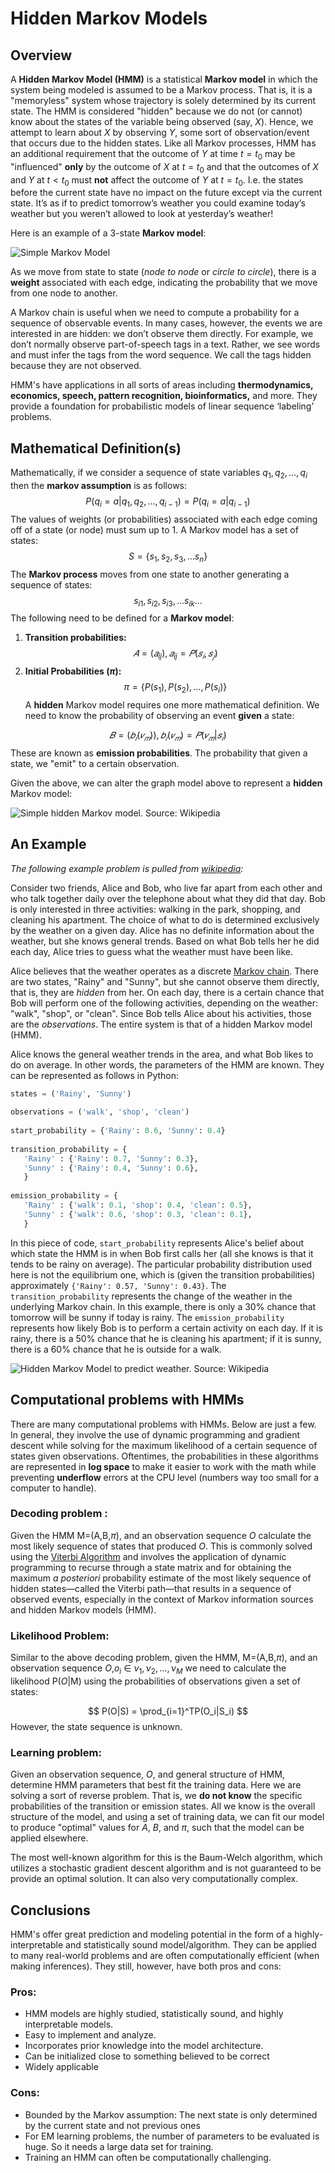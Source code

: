 # Hidden Markov Models

## Overview
A **Hidden Markov Model (HMM)** is a statistical **Markov model** in which the system being modeled is assumed to be a Markov process. That is, it is a "memoryless" system whose trajectory is solely determined by its current state. The HMM is considered "hidden" because we do not (or cannot) know about the states of the variable being observed (say, $X$). Hence, we attempt to learn about $X$ by observing $Y$, some sort of observation/event that occurs due to the hidden states. Like all Markov processes, HMM has an additional requirement that the outcome of $Y$ at time $t=t_0$ may be "influenced" **only** by the outcome of $X$ at $t=t_0$ and that the outcomes of $X$ and $Y$ at $t<t_0$ must **not** affect the outcome of $Y$ at $t=t_0$. I.e. the states before the current state have no impact on the future except via the current state. It’s as if to predict tomorrow’s weather you could examine today’s weather but you weren’t allowed to look at yesterday’s weather!

Here is an example of a 3-state **Markov model**:

![Simple Markov Model](figs/markov-graph.svg)

As we move from state to state (*node to node* or *circle to circle*), there is a **weight** associated with each edge, indicating the probability that we move from one node to another.

A Markov chain is useful when we need to compute a probability for a sequence of observable events. In many cases, however, the events we are interested in are hidden: we don’t observe them directly. For example, we don’t normally observe part-of-speech tags in a text. Rather, we see words and must infer the tags from the word sequence. We call the tags hidden because they are not observed.

HMM's have applications in all sorts of areas including **thermodynamics, economics, speech,  pattern recognition, bioinformatics,** and more. They provide a foundation for probabilistic models of linear sequence ‘labeling’ problems.


## Mathematical Definition(s)
Mathematically, if we consider a sequence of state variables $q_1, q_2, \dots, q_i$ then the **markov assumption** is as follows:
$$
P(q_i=a|q_1, q_2, \dots, q_{i-1}) = P(q_i=a|q_{i-1})
$$
The values of weights (or probabilities) associated with each edge coming off of a state (or node) must sum up to 1. A Markov model has a set of states:
$$
S=\left\{ s_1, s_2, s_3, \dots s_n\right\}
$$
The **Markov process** moves from one state to another generating a sequence of states:
$$
s_{i1}, s_{i2}, s_{i3}, \dots s_{ik} \dots
$$
The following need to be defined for a **Markov model**:
1. **Transition probabilities:**
$$
𝐴 = (𝑎_{ij}), 𝑎_{ij} = 𝑃(𝑠_𝑖,𝑠_𝑗)
$$
2. **Initial Probabilities ($\pi$):**
$$
\pi = \left\{P(s_1), P(s_2), \dots, P(s_i) \right\}
$$
A **hidden** Markov model requires one more mathematical definition. We need to know the probability of observing an event **given** a state:

$$
𝐵=(𝑏_𝑖(𝑣_𝑚)),𝑏_𝑖(𝑣_𝑚)=𝑃(𝑣_𝑚|𝑠_𝑖)
$$
These are known as **emission probabilities**. The probability that given a state, we "emit" to a certain observation.

Given the above, we can alter the graph model above to represent a **hidden** Markov model:

![Simple hidden Markov model. Source: Wikipedia](figs/hmm.png) 

## An Example
*The following example problem is pulled from [wikipedia](https://en.wikipedia.org/wiki/Hidden_Markov_model#Weather_guessing_game):*

Consider two friends, Alice and Bob, who live far apart from each other and who talk together daily over the telephone about what they did that day. Bob is only interested in three activities: walking in the park, shopping, and cleaning his apartment. The choice of what to do is determined exclusively by the weather on a given day. Alice has no definite information about the weather, but she knows general trends. Based on what Bob tells her he did each day, Alice tries to guess what the weather must have been like.

Alice believes that the weather operates as a discrete [Markov chain](https://en.wikipedia.org/wiki/Markov_chain "Markov chain"). There are two states, "Rainy" and "Sunny", but she cannot observe them directly, that is, they are _hidden_ from her. On each day, there is a certain chance that Bob will perform one of the following activities, depending on the weather: "walk", "shop", or "clean". Since Bob tells Alice about his activities, those are the _observations_. The entire system is that of a hidden Markov model (HMM).

Alice knows the general weather trends in the area, and what Bob likes to do on average. In other words, the parameters of the HMM are known. They can be represented as follows in Python:

```python
states = ('Rainy', 'Sunny')
 
observations = ('walk', 'shop', 'clean')
 
start_probability = {'Rainy': 0.6, 'Sunny': 0.4}
 
transition_probability = {
   'Rainy' : {'Rainy': 0.7, 'Sunny': 0.3},
   'Sunny' : {'Rainy': 0.4, 'Sunny': 0.6},
   }
 
emission_probability = {
   'Rainy' : {'walk': 0.1, 'shop': 0.4, 'clean': 0.5},
   'Sunny' : {'walk': 0.6, 'shop': 0.3, 'clean': 0.1},
   }
```

In this piece of code, `start_probability` represents Alice's belief about which state the HMM is in when Bob first calls her (all she knows is that it tends to be rainy on average). The particular probability distribution used here is not the equilibrium one, which is (given the transition probabilities) approximately `{'Rainy': 0.57, 'Sunny': 0.43}`. The `transition_probability` represents the change of the weather in the underlying Markov chain. In this example, there is only a 30% chance that tomorrow will be sunny if today is rainy. The `emission_probability` represents how likely Bob is to perform a certain activity on each day. If it is rainy, there is a 50% chance that he is cleaning his apartment; if it is sunny, there is a 60% chance that he is outside for a walk.

![Hidden Markov Model to predict weather. Source: Wikipedia](figs/weather-hmm.png)

## Computational problems with HMMs
There are many computational problems with HMMs. Below are just a few. In general, they involve the use of dynamic programming and gradient descent while solving for the maximum likelihood of a certain sequence of states given observations. Oftentimes, the probabilities in these algorithms are represented in **log space** to make it easier to work with the math while preventing **underflow** errors at the CPU level (numbers way too small for a computer to handle).

### Decoding problem : 
Given the HMM M=(A,B,$\pi$), and an observation sequence $O$ calculate the most likely sequence of states that produced $O$. This is commonly solved using the [Viterbi Algorithm](https://en.wikipedia.org/wiki/Viterbi_algorithm) and involves the application of dynamic programming to recurse through a state matrix and for obtaining the maximum *a posteriori* probability estimate of the most likely sequence of hidden states—called the Viterbi path—that results in a sequence of observed events, especially in the context of Markov information sources and hidden Markov models (HMM).

### Likelihood Problem:
Similar to the above decoding problem, given the HMM, M=(A,B,$\pi$), and an observation sequence $O$,$o_i$ $\in$ $\nu_1, \nu_2, \dots, \nu_M$ we need to calculate the likelihood P($O$|M) using the probabilities of observations given a set of states:

$$
P(O|S) = \prod_{i=1}^TP(O_i|S_i)
$$
However, the state sequence is unknown.

### Learning problem:
Given an observation sequence, $O$, and general structure of HMM, determine HMM parameters that best fit the training data. Here we are solving a sort of reverse problem. That is, we **do not know** the specific probabilities of the transition or emission states. All we know is the overall structure of the model, and using a set of training data, we can fit our model to produce "optimal" values for $A$, $B$, and $\pi$, such that the model can be applied elsewhere.

The most well-known algorithm for this is the Baum-Welch algorithm, which utilizes a stochastic gradient descent algorithm and is not guaranteed to be provide an optimal solution. It can also very computationally complex.

## Conclusions
HMM's offer great prediction and modeling potential in the form of a highly-interpretable and statistically sound model/algorithm. They can be applied to many real-world problems and are often computationally efficient (when making inferences). They still, however, have both pros and cons:

### Pros:
- HMM models are highly studied, statistically sound, and highly interpretable models.
- Easy to implement and analyze.
- Incorporates prior knowledge into the model architecture.
- Can be initialized close to something believed to be correct
- Widely applicable

### Cons:
* Bounded by the Markov assumption: The next state is only determined by the current state and not previous ones
* For EM learning problems, the number of parameters to be evaluated is huge. So it needs a large data set for training.
* Training an HMM can often be computationally challenging.

